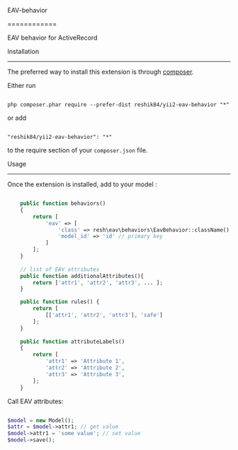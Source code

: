 EAV-behavior

============

EAV behavior for ActiveRecord



Installation

------------



The preferred way to install this extension is through [composer](http://getcomposer.org/download/).



Either run



```

php composer.phar require --prefer-dist reshik84/yii2-eav-behavior "*"

```



or add



```

"reshik84/yii2-eav-behavior": "*"

```



to the require section of your `composer.json` file.





Usage

-----



Once the extension is installed, add to your model  :



```php

    public function behaviors()
    {
        return [
            'eav' => [
                'class' => resh\eav\behaviors\EavBehavior::className(),
                'model_id' => 'id' // primary key
            ]
        ];
    }
    
    // list of EAV attributes
    public function additionalAttributes(){
        return ['attr1', 'attr2', 'attr3', ... ];
    }

    public function rules() {
        return [
            [['attr1', 'attr2', 'attr3'], 'safe']
        ];
    }
    
    public function attributeLabels()
    {
        return [
            'attr1' => 'Attribute 1',
            'attr2' => 'Attribute 2',
            'attr3' => 'Attribute 3',
        ];
    }
```

Call EAV attributes:

```php

$model = new Model();
$attr = $model->attr1; // get value
$model->attr1 = 'some value'; // set value
$model->save();

```
